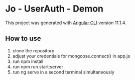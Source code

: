 # Jo - UserAuth - Demon

This project was generated with [Angular CLI](https://github.com/angular/angular-cli) version 11.1.4.

## How to use

1. clone the repository
2. adjust your credentials for mongoose.connect() in app.js
3. run npm install
4. run npm run start:server
5. run ng serve in a second terminal simultaneously
